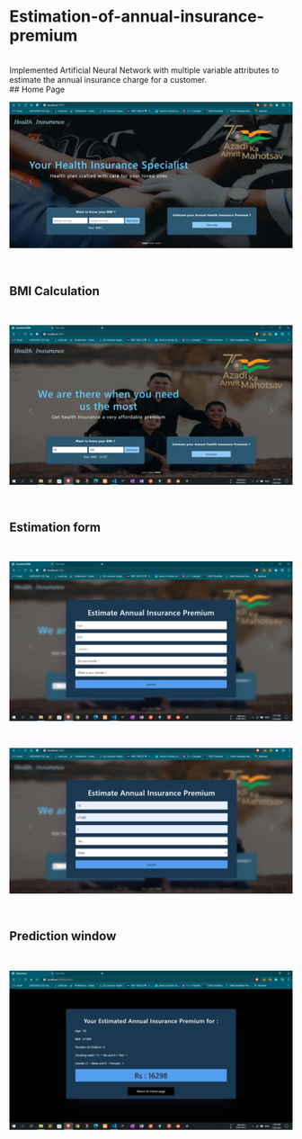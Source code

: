 # Estimation-of-annual-insurance-premium
<br>
Implemented Artificial Neural Network with multiple variable attributes to estimate the annual insurance charge for a customer.
<br>
## Home Page
<br>

![1](https://github.com/Himangshu1086/Estimation-of-annual-insurance-premium/blob/master/website/public/image/homepage.png)

<br>

## BMI Calculation

<br>

![2](https://github.com/Himangshu1086/Estimation-of-annual-insurance-premium/blob/master/website/public/image/bmi_cal.png)

<br>

## Estimation form 

<br>

![3](https://github.com/Himangshu1086/Estimation-of-annual-insurance-premium/blob/master/website/public/image/estimationform.png)

<br>

![4](https://github.com/Himangshu1086/Estimation-of-annual-insurance-premium/blob/master/website/public/image/estimation_with_value.png)

<br>

## Prediction window

<br>

![5](https://github.com/Himangshu1086/Estimation-of-annual-insurance-premium/blob/master/website/public/image/prediction.png)
<br>
